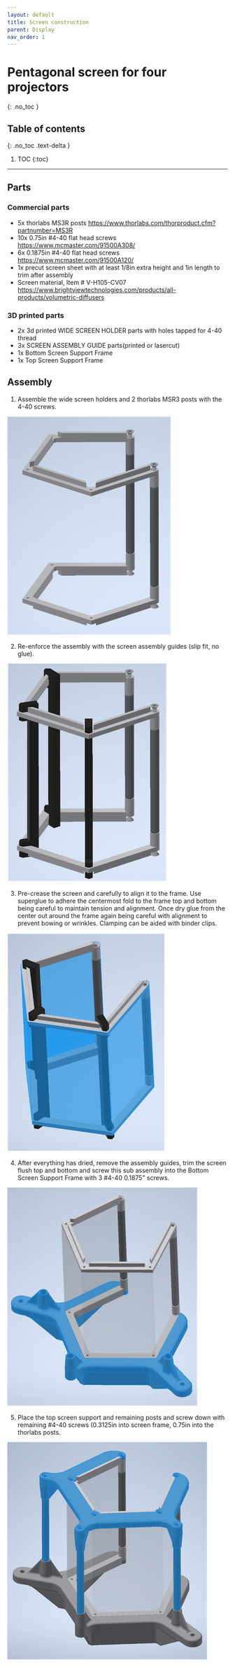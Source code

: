 ```yaml
---
layout: default
title: Screen construction
parent: Display
nav_order: 1
---
```


# Pentagonal screen for four projectors
{: .no_toc }

## Table of contents
{: .no_toc .text-delta }

1. TOC
{:toc}

---

## Parts
### Commercial parts
* 5x thorlabs MS3R posts https://www.thorlabs.com/thorproduct.cfm?partnumber=MS3R
*	10x 0.75in #4-40 flat head screws https://www.mcmaster.com/91500A308/  
*	6x 0.1875in #4-40 flat head screws https://www.mcmaster.com/91500A120/
*	1x precut screen sheet with at least 1/8in extra height and 1in length to trim after assembly
*	Screen material, Item # V-H105-CV07 https://www.brightviewtechnologies.com/products/all-products/volumetric-diffusers

### 3D printed parts
*	2x 3d printed WIDE SCREEN HOLDER parts with holes tapped for 4-40 thread
*	3x SCREEN ASSEMBLY GUIDE parts(printed or lasercut)
*	1x Bottom Screen Support Frame
*	1x Top Screen Support Frame

## Assembly
1. Assemble the wide screen holders and 2 thorlabs MSR3 posts with the 4-40 screws.

![step 1](assets/screenAssembly_step1.png)

2. Re-enforce the assembly with the screen assembly guides (slip fit, no glue).

![step 2](assets/screenAssembly_step2.png)

3. Pre-crease the screen and carefully to align it to the frame. Use superglue to adhere the centermost fold to the frame top and bottom being careful to maintain tension and alignment. Once dry glue from the center out around the frame again being careful with alignment to prevent bowing or wrinkles. Clamping can be aided with binder clips.

![step 3](assets/screenAssembly_step3.png)

4. After everything has dried, remove the assembly guides, trim the screen flush top and bottom and screw this sub assembly into the Bottom Screen Support Frame with 3 #4-40 0.1875" screws.

![step 4](assets/screenAssembly_step4.png)

5. Place the top screen support and remaining posts and screw down with remaining #4-40 screws (0.3125in into screen frame, 0.75in into the thorlabs posts.

![step 5](assets/screenAssembly_step5.png)

